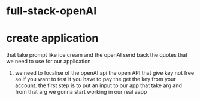 # full-stack-openAI
# create application 
that take prompt like ice cream and the openAI
send back the quotes that we need to use for 
our application
1. we need to focalise of the openAI api
the open API that give key not free so if you want to test it you have to pay the get the key from your account.
the first step is to put an input to our app that take arg and from that arg we gonna start working in our real aapp

